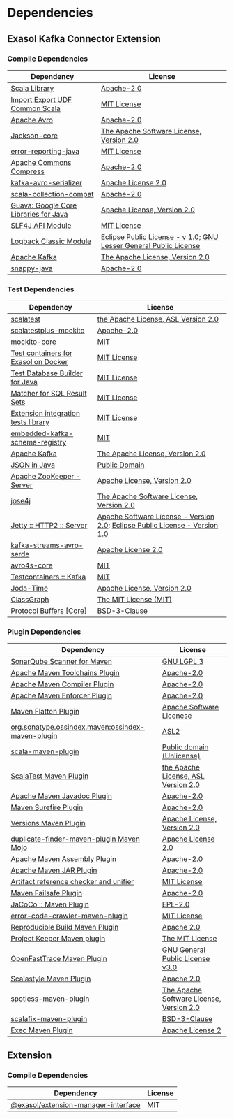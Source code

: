<!-- @formatter:off -->
# Dependencies

## Exasol Kafka Connector Extension

### Compile Dependencies

| Dependency                                  | License                                                                       |
| ------------------------------------------- | ----------------------------------------------------------------------------- |
| [Scala Library][0]                          | [Apache-2.0][1]                                                               |
| [Import Export UDF Common Scala][2]         | [MIT License][3]                                                              |
| [Apache Avro][4]                            | [Apache-2.0][5]                                                               |
| [Jackson-core][6]                           | [The Apache Software License, Version 2.0][5]                                 |
| [error-reporting-java][7]                   | [MIT License][8]                                                              |
| [Apache Commons Compress][9]                | [Apache-2.0][5]                                                               |
| [kafka-avro-serializer][10]                 | [Apache License 2.0][11]                                                      |
| [scala-collection-compat][12]               | [Apache-2.0][1]                                                               |
| [Guava: Google Core Libraries for Java][13] | [Apache License, Version 2.0][14]                                             |
| [SLF4J API Module][15]                      | [MIT License][16]                                                             |
| [Logback Classic Module][17]                | [Eclipse Public License - v 1.0][18]; [GNU Lesser General Public License][19] |
| [Apache Kafka][20]                          | [The Apache License, Version 2.0][14]                                         |
| [snappy-java][21]                           | [Apache-2.0][22]                                                              |

### Test Dependencies

| Dependency                                 | License                                                                                 |
| ------------------------------------------ | --------------------------------------------------------------------------------------- |
| [scalatest][23]                            | [the Apache License, ASL Version 2.0][24]                                               |
| [scalatestplus-mockito][25]                | [Apache-2.0][24]                                                                        |
| [mockito-core][26]                         | [MIT][27]                                                                               |
| [Test containers for Exasol on Docker][28] | [MIT License][29]                                                                       |
| [Test Database Builder for Java][30]       | [MIT License][31]                                                                       |
| [Matcher for SQL Result Sets][32]          | [MIT License][33]                                                                       |
| [Extension integration tests library][34]  | [MIT License][35]                                                                       |
| [embedded-kafka-schema-registry][36]       | [MIT][27]                                                                               |
| [Apache Kafka][20]                         | [The Apache License, Version 2.0][14]                                                   |
| [JSON in Java][37]                         | [Public Domain][38]                                                                     |
| [Apache ZooKeeper - Server][39]            | [Apache License, Version 2.0][5]                                                        |
| [jose4j][40]                               | [The Apache Software License, Version 2.0][14]                                          |
| [Jetty :: HTTP2 :: Server][41]             | [Apache Software License - Version 2.0][24]; [Eclipse Public License - Version 1.0][42] |
| [kafka-streams-avro-serde][43]             | [Apache License 2.0][11]                                                                |
| [avro4s-core][44]                          | [MIT][27]                                                                               |
| [Testcontainers :: Kafka][45]              | [MIT][46]                                                                               |
| [Joda-Time][47]                            | [Apache License, Version 2.0][5]                                                        |
| [ClassGraph][48]                           | [The MIT License (MIT)][46]                                                             |
| [Protocol Buffers [Core]][49]              | [BSD-3-Clause][50]                                                                      |

### Plugin Dependencies

| Dependency                                              | License                                       |
| ------------------------------------------------------- | --------------------------------------------- |
| [SonarQube Scanner for Maven][51]                       | [GNU LGPL 3][52]                              |
| [Apache Maven Toolchains Plugin][53]                    | [Apache-2.0][5]                               |
| [Apache Maven Compiler Plugin][54]                      | [Apache-2.0][5]                               |
| [Apache Maven Enforcer Plugin][55]                      | [Apache-2.0][5]                               |
| [Maven Flatten Plugin][56]                              | [Apache Software Licenese][5]                 |
| [org.sonatype.ossindex.maven:ossindex-maven-plugin][57] | [ASL2][14]                                    |
| [scala-maven-plugin][58]                                | [Public domain (Unlicense)][59]               |
| [ScalaTest Maven Plugin][60]                            | [the Apache License, ASL Version 2.0][24]     |
| [Apache Maven Javadoc Plugin][61]                       | [Apache-2.0][5]                               |
| [Maven Surefire Plugin][62]                             | [Apache-2.0][5]                               |
| [Versions Maven Plugin][63]                             | [Apache License, Version 2.0][5]              |
| [duplicate-finder-maven-plugin Maven Mojo][64]          | [Apache License 2.0][11]                      |
| [Apache Maven Assembly Plugin][65]                      | [Apache-2.0][5]                               |
| [Apache Maven JAR Plugin][66]                           | [Apache-2.0][5]                               |
| [Artifact reference checker and unifier][67]            | [MIT License][68]                             |
| [Maven Failsafe Plugin][69]                             | [Apache-2.0][5]                               |
| [JaCoCo :: Maven Plugin][70]                            | [EPL-2.0][71]                                 |
| [error-code-crawler-maven-plugin][72]                   | [MIT License][73]                             |
| [Reproducible Build Maven Plugin][74]                   | [Apache 2.0][14]                              |
| [Project Keeper Maven plugin][75]                       | [The MIT License][76]                         |
| [OpenFastTrace Maven Plugin][77]                        | [GNU General Public License v3.0][78]         |
| [Scalastyle Maven Plugin][79]                           | [Apache 2.0][11]                              |
| [spotless-maven-plugin][80]                             | [The Apache Software License, Version 2.0][5] |
| [scalafix-maven-plugin][81]                             | [BSD-3-Clause][50]                            |
| [Exec Maven Plugin][82]                                 | [Apache License 2][5]                         |

## Extension

### Compile Dependencies

| Dependency                                | License |
| ----------------------------------------- | ------- |
| [@exasol/extension-manager-interface][83] | MIT     |

[0]: https://www.scala-lang.org/
[1]: https://www.apache.org/licenses/LICENSE-2.0
[2]: https://github.com/exasol/import-export-udf-common-scala/
[3]: https://github.com/exasol/import-export-udf-common-scala/blob/main/LICENSE
[4]: https://avro.apache.org
[5]: https://www.apache.org/licenses/LICENSE-2.0.txt
[6]: https://github.com/FasterXML/jackson-core
[7]: https://github.com/exasol/error-reporting-java/
[8]: https://github.com/exasol/error-reporting-java/blob/main/LICENSE
[9]: https://commons.apache.org/proper/commons-compress/
[10]: http://confluent.io/kafka-avro-serializer
[11]: http://www.apache.org/licenses/LICENSE-2.0.html
[12]: http://www.scala-lang.org/
[13]: https://github.com/google/guava
[14]: http://www.apache.org/licenses/LICENSE-2.0.txt
[15]: http://www.slf4j.org
[16]: http://www.opensource.org/licenses/mit-license.php
[17]: http://logback.qos.ch/logback-classic
[18]: http://www.eclipse.org/legal/epl-v10.html
[19]: http://www.gnu.org/licenses/old-licenses/lgpl-2.1.html
[20]: https://kafka.apache.org
[21]: https://github.com/xerial/snappy-java
[22]: https://www.apache.org/licenses/LICENSE-2.0.html
[23]: http://www.scalatest.org
[24]: http://www.apache.org/licenses/LICENSE-2.0
[25]: https://github.com/scalatest/scalatestplus-mockito
[26]: https://github.com/mockito/mockito
[27]: https://opensource.org/licenses/MIT
[28]: https://github.com/exasol/exasol-testcontainers/
[29]: https://github.com/exasol/exasol-testcontainers/blob/main/LICENSE
[30]: https://github.com/exasol/test-db-builder-java/
[31]: https://github.com/exasol/test-db-builder-java/blob/main/LICENSE
[32]: https://github.com/exasol/hamcrest-resultset-matcher/
[33]: https://github.com/exasol/hamcrest-resultset-matcher/blob/main/LICENSE
[34]: https://github.com/exasol/extension-manager/
[35]: https://github.com/exasol/extension-manager/blob/main/LICENSE
[36]: https://github.com/embeddedkafka/embedded-kafka-schema-registry
[37]: https://github.com/douglascrockford/JSON-java
[38]: https://github.com/stleary/JSON-java/blob/master/LICENSE
[39]: http://zookeeper.apache.org/zookeeper
[40]: https://bitbucket.org/b_c/jose4j/
[41]: https://eclipse.org/jetty/http2-parent/http2-server
[42]: https://www.eclipse.org/org/documents/epl-v10.php
[43]: http://confluent.io/kafka-streams-avro-serde
[44]: https://github.com/sksamuel/avro4s
[45]: https://java.testcontainers.org
[46]: http://opensource.org/licenses/MIT
[47]: https://www.joda.org/joda-time/
[48]: https://github.com/classgraph/classgraph
[49]: https://developers.google.com/protocol-buffers/protobuf-java/
[50]: https://opensource.org/licenses/BSD-3-Clause
[51]: http://sonarsource.github.io/sonar-scanner-maven/
[52]: http://www.gnu.org/licenses/lgpl.txt
[53]: https://maven.apache.org/plugins/maven-toolchains-plugin/
[54]: https://maven.apache.org/plugins/maven-compiler-plugin/
[55]: https://maven.apache.org/enforcer/maven-enforcer-plugin/
[56]: https://www.mojohaus.org/flatten-maven-plugin/
[57]: https://sonatype.github.io/ossindex-maven/maven-plugin/
[58]: http://github.com/davidB/scala-maven-plugin
[59]: http://unlicense.org/
[60]: https://www.scalatest.org/user_guide/using_the_scalatest_maven_plugin
[61]: https://maven.apache.org/plugins/maven-javadoc-plugin/
[62]: https://maven.apache.org/surefire/maven-surefire-plugin/
[63]: https://www.mojohaus.org/versions/versions-maven-plugin/
[64]: https://basepom.github.io/duplicate-finder-maven-plugin
[65]: https://maven.apache.org/plugins/maven-assembly-plugin/
[66]: https://maven.apache.org/plugins/maven-jar-plugin/
[67]: https://github.com/exasol/artifact-reference-checker-maven-plugin/
[68]: https://github.com/exasol/artifact-reference-checker-maven-plugin/blob/main/LICENSE
[69]: https://maven.apache.org/surefire/maven-failsafe-plugin/
[70]: https://www.jacoco.org/jacoco/trunk/doc/maven.html
[71]: https://www.eclipse.org/legal/epl-2.0/
[72]: https://github.com/exasol/error-code-crawler-maven-plugin/
[73]: https://github.com/exasol/error-code-crawler-maven-plugin/blob/main/LICENSE
[74]: http://zlika.github.io/reproducible-build-maven-plugin
[75]: https://github.com/exasol/project-keeper/
[76]: https://github.com/exasol/project-keeper/blob/main/LICENSE
[77]: https://github.com/itsallcode/openfasttrace-maven-plugin
[78]: https://www.gnu.org/licenses/gpl-3.0.html
[79]: http://www.scalastyle.org
[80]: https://github.com/diffplug/spotless
[81]: https://github.com/evis/scalafix-maven-plugin
[82]: https://www.mojohaus.org/exec-maven-plugin
[83]: https://registry.npmjs.org/@exasol/extension-manager-interface/-/extension-manager-interface-0.4.1.tgz
